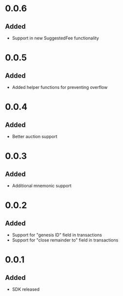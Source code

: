 # 0.0.6
## Added
- Support in new SuggestedFee functionality 
# 0.0.5
## Added
- Added helper functions for preventing overflow
# 0.0.4
## Added
- Better auction support
# 0.0.3
## Added
- Additional mnemonic support
# 0.0.2
## Added
- Support for "genesis ID" field in transactions
- Support for "close remainder to" field in transactions
# 0.0.1
## Added
- SDK released



